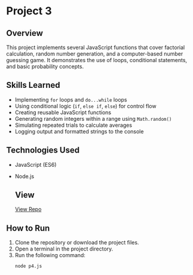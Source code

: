 # Project 3

## Overview
This project implements several JavaScript functions that cover factorial calculation, random number generation, and a computer-based number guessing game. It demonstrates the use of loops, conditional statements, and basic probability concepts.

## Skills Learned
- Implementing `for` loops and `do...while` loops
- Using conditional logic (`if`, `else if`, `else`) for control flow
- Creating reusable JavaScript functions
- Generating random integers within a range using `Math.random()`
- Simulating repeated trials to calculate averages
- Logging output and formatted strings to the console

## Technologies Used
- JavaScript (ES6)
- Node.js

  ## View
  [View Repo](https://github.com/UO-CIT-drewlesh/CS-111-IntroWebProgramming/tree/main/Project3)

## How to Run
1. Clone the repository or download the project files.
2. Open a terminal in the project directory.
3. Run the following command:
   ```bash
   node p4.js
